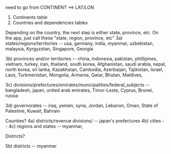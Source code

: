 need to go from CONTINENT ==> LAT/LON

1. Continents table
2. Countries and dependencies tables

Depending on the country, the next step is either state, province, etc.
On the app, just call these "state, region, province, etc"
3a) states/regions/territories -- usa, germany, india, myanmar, uzbekistan, malaysia, Kyrgyzstan, Singapore, Georgia

3b) provinces and/or territories -- china, indonesia, pakistan, phillipines, vietnam, turkey, iran, thailand, south korea, Afghanistan, saudi arabia, nepal, north korea, sri lanka, Kazakhstan, Cambodia, Azerbaijan, Tajikistan, Israel, Laos, Turkmenistan, Mongolia, Armenia, Qatar, Bhutan, Maldives,

3c) divisions/prefectures/emirates/municipalities/federal_subjects -- bangladesh, japan, united arab emirates, Timor-Leste, Cyprus, Brunei, russia

3d) governorates -- iraq, yemen, syria, Jordan, Lebanon, Oman, State of Palestine, Kuwait, Bahrain

Counties?
4a) districts/revenue divisions/ -- japan's prefectures
4b) cities --
4c) regions and states -- myanmar,

Districts?

5b) districts -- myanmar
